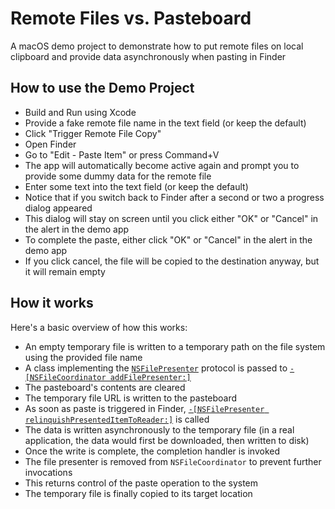 # Remote Files vs. Pasteboard
A macOS demo project to demonstrate how to put remote files on local clipboard and provide data asynchronously when pasting in Finder

## How to use the Demo Project
- Build and Run using Xcode
- Provide a fake remote file name in the text field (or keep the default)
- Click "Trigger Remote File Copy"
- Open Finder
- Go to "Edit - Paste Item" or press Command+V
- The app will automatically become active again and prompt you to provide some dummy data for the remote file
- Enter some text into the text field (or keep the default)
- Notice that if you switch back to Finder after a second or two a progress dialog appeared
- This dialog will stay on screen until you click either "OK" or "Cancel" in the alert in the demo app
- To complete the paste, either click "OK" or "Cancel" in the alert in the demo app
- If you click cancel, the file will be copied to the destination anyway, but it will remain empty

## How it works
Here's a basic overview of how this works:
- An empty temporary file is written to a temporary path on the file system using the provided file name
- A class implementing the [`NSFilePresenter`](https://developer.apple.com/documentation/foundation/nsfilepresenter?language=objc) protocol is passed to [`-[NSFileCoordinator addFilePresenter:]`](https://developer.apple.com/documentation/foundation/nsfilecoordinator/1417120-addfilepresenter?language=objc)
- The pasteboard's contents are cleared
- The temporary file URL is written to the pasteboard
- As soon as paste is triggered in Finder, [`-[NSFilePresenter relinquishPresentedItemToReader:]`](https://developer.apple.com/documentation/foundation/nsfilepresenter/1410743-relinquishpresenteditemtoreader) is called
- The data is written asynchronously to the temporary file (in a real application, the data would first be downloaded, then written to disk)
- Once the write is complete, the completion handler is invoked
- The file presenter is removed from `NSFileCoordinator` to prevent further invocations
- This returns control of the paste operation to the system
- The temporary file is finally copied to its target location
